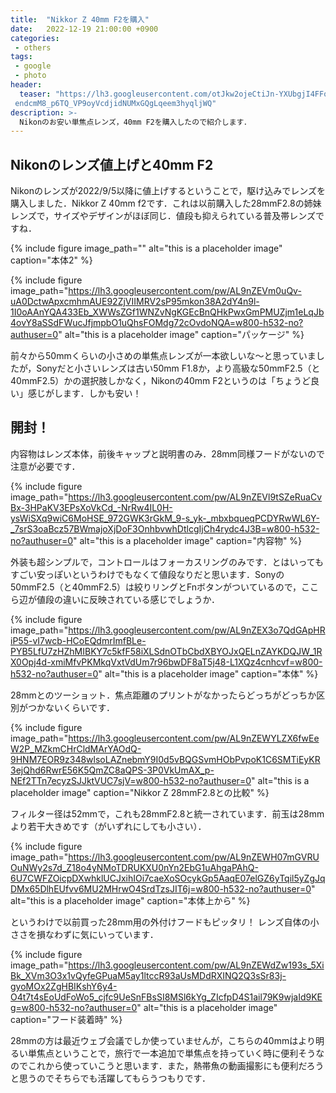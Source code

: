 ```yaml
---
title:  "Nikkor Z 40mm F2を購入"
date:   2022-12-19 21:00:00 +0900
categories: 
 - others 
tags:
 - google
 - photo
header:
  teaser: "https://lh3.googleusercontent.com/otJkw2ojeCtiJn-YXUbgjI4FFoe8FXr4S_UYHQufGEQvVyBtJXrzYrNa5SsE5kG84eTz6g5uN5nE4u2OWe2OJnZaKTvZBO\
 endcmM8_p6TQ_VP9oyVcdjidNUMxGQgLqeem3hyqljWQ"
description: >-
  Nikonのお安い単焦点レンズ，40mm F2を購入したので紹介します．
---
```


## Nikonのレンズ値上げと40mm F2

Nikonのレンズが2022/9/5以降に値上げするということで，駆け込みでレンズを購入しました．Nikkor Z 40mm f2です．これは以前購入した28mmF2.8の姉妹レンズで，サイズやデザインがほぼ同じ．値段も抑えられている普及帯レンズですね．

{% include figure image_path="" alt="this is a placeholder image" caption="本体2" %}

{% include figure image_path="https://lh3.googleusercontent.com/pw/AL9nZEVm0uQv-uA0DctwApxcmhmAUE92ZjVIIMRV2sP95mkon38A2dY4n9l-1I0oAAnYQA433Eb_XWWsZGf1WNZvNgKGEcBnQHkPwxGmPMUZjm1eLqJb4ovY8aSSdFWucJfjmpbO1uQhsFOMdg72cOvdoNQA=w800-h532-no?authuser=0" alt="this is a placeholder image" caption="パッケージ" %}



前々から50mmくらいの小さめの単焦点レンズが一本欲しいな〜と思っていましたが，Sonyだと小さいレンズは古い50mm F1.8か，より高級な50mmF2.5（と40mmF2.5）かの選択肢しかなく，Nikonの40mm F2というのは「ちょうど良い」感じがします．しかも安い！ 


## 開封！

内容物はレンズ本体，前後キャップと説明書のみ．28mm同様フードがないので注意が必要です．

{% include figure image_path="https://lh3.googleusercontent.com/pw/AL9nZEVl9tSZeRuaCvBx-3HPaKV3EPsXoVkCd_-NrRw4IL0H-ysWiSXq9wiC6MoHSE_972GWK3rGkM_9-s_yk-_mbxbqueqPCDYRwWL6Y-_7srS3oaBcz57BWmajoXjDoF3OnhbvwhDtlcgIjCh4rydc4J3B=w800-h532-no?authuser=0" alt="this is a placeholder image" caption="内容物" %}


外装も超シンプルで，コントロールはフォーカスリングのみです．とはいってもすごい安っぽいというわけでもなくて値段なりだと思います．Sonyの50mmF2.5（と40mmF2.5）は絞りリングとFnボタンがついているので，ここら辺が値段の違いに反映されている感じでしょうか．

{% include figure image_path="https://lh3.googleusercontent.com/pw/AL9nZEX3o7QdGApHRiP55-vI7wcb-HCoEQdmrImfBLe-PYB5LfU7zHZhMIBKY7c5kfF58iXLSdnOTbCbdXBYOJxQELnZAYKDQJW_1RX0Opj4d-xmiMfvPKMkqVxtVdUm7r96bwDF8aT5j48-L1XQz4cnhcvf=w800-h532-no?authuser=0" alt="this is a placeholder image" caption="本体" %}


28mmとのツーショット．焦点距離のプリントがなかったらどっちがどっちか区別がつかないくらいです．

{% include figure image_path="https://lh3.googleusercontent.com/pw/AL9nZEWYLZX6fwEeW2P_MZkmCHrCldMArYAOdQ-9HNM7EOR9z348wlsoLAZnebmY9I0d5vBQGSvmHObPvpoK1C6SMTiEyKR3ejQhd6RwrE56K5QmZC8aQPS-3P0VkUmAX_p-NEf2TTn7ecyzSJJktVUC7sjV=w800-h532-no?authuser=0" alt="this is a placeholder image" caption="Nikkor Z 28mmF2.8との比較" %}

フィルター径は52mmで，これも28mmF2.8と統一されています．前玉は28mmより若干大きめです（がいずれにしても小さい）．

{% include figure image_path="https://lh3.googleusercontent.com/pw/AL9nZEWH07mGVRUOuNWy2s7d_Z18o4yNMoTDRUKXU0nYn2EbG1uAhgaPAhQ-6U7CWFZOicpDXwhklUCJxihIOi7caeXoSOcykGp5AaqE07elGZ6yTqil5yZgJqDMx65DlhEUfvv6MU2MHrwO4SrdTzsJIT6j=w800-h532-no?authuser=0" alt="this is a placeholder image" caption="本体上から" %}

というわけで以前買った28mm用の外付けフードもピッタリ！ レンズ自体の小ささを損なわずに気にいっています．

{% include figure image_path="https://lh3.googleusercontent.com/pw/AL9nZEWdZw193s_5XiBk_XVm3O3x1vQyfeGPuaM5ay1ltccR93aUsMDdRXINQ2Q3sSr83j-gyoMOx2ZgHBIKshY6y4-O4t7t4sEoUdFoWo5_cjfc9UeSnFBsSI8MSl6kYg_ZIcfpD4S1ail79K9wjaId9KEg=w800-h532-no?authuser=0" alt="this is a placeholder image" caption="フード装着時" %}

28mmの方は最近ウェブ会議でしか使っていませんが，こちらの40mmはより明るい単焦点ということで，旅行で一本追加で単焦点を持っていく時に便利そうなのでこれから使っていこうと思います．また，熱帯魚の動画撮影にも便利だろうと思うのでそちらでも活躍してもらうつもりです．


